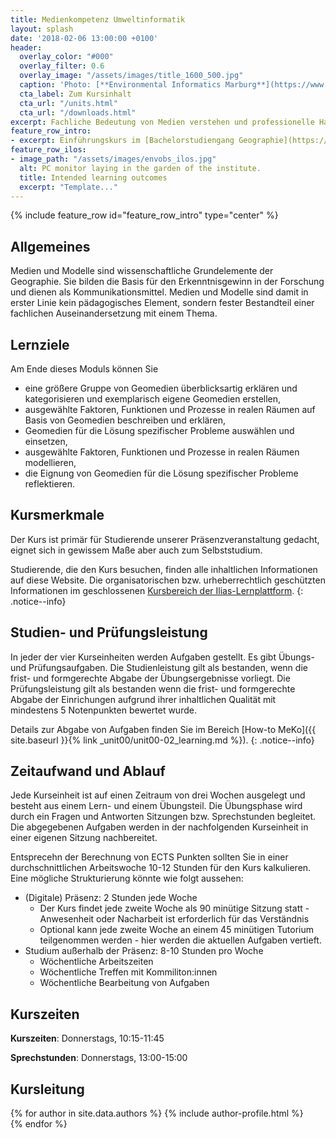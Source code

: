 ```yaml
---
title: Medienkompetenz Umweltinformatik
layout: splash
date: '2018-02-06 13:00:00 +0100'
header:
  overlay_color: "#000"
  overlay_filter: 0.6
  overlay_image: "/assets/images/title_1600_500.jpg"
  caption: 'Photo: [**Environmental Informatics Marburg**](https://www.flickr.com/environmentalinformatics-marburg/)'
  cta_label: Zum Kursinhalt
  cta_url: "/units.html"
  cta_url: "/downloads.html"
excerpt: Fachliche Bedeutung von Medien verstehen und professionelle Handlungskompetenz zum Medieneinsatz erwerben.
feature_row_intro:
- excerpt: Einführungskurs im [Bachelorstudiengang Geographie](https://www.uni-marburg.de/de/fb19/studium/studiengaenge/bsc_geographie){:target="_blank"} und im [Lehramtsstudium Erdkunde](https://www.uni-marburg.de/de/fb19/studium/studiengaenge/erdkunde-lehramt-gymnasium/herzlich-willkommen-beim-bachelor-geographie) an der Philipps Universität Marburg
feature_row_ilos:
- image_path: "/assets/images/envobs_ilos.jpg"
  alt: PC monitor laying in the garden of the institute.
  title: Intended learning outcomes
  excerpt: "Template..."
---
```


{% include feature_row id="feature_row_intro" type="center" %}


## Allgemeines 
Medien und Modelle sind wissenschaftliche Grundelemente der Geographie. Sie bilden die Basis für den Erkenntnisgewinn in der Forschung und dienen als Kommunikationsmittel. Medien und Modelle sind damit in erster Linie kein pädagogisches Element, sondern fester Bestandteil einer fachlichen Auseinandersetzung mit einem Thema. 

## Lernziele
Am Ende dieses Moduls können Sie
* eine größere Gruppe von Geomedien überblicksartig erklären und kategorisieren und exemplarisch eigene Geomedien erstellen,
* ausgewählte Faktoren, Funktionen und Prozesse in realen Räumen auf Basis von Geomedien beschreiben und erklären,
* Geomedien für die Lösung spezifischer Probleme auswählen und einsetzen,
* ausgewählte Faktoren, Funktionen und Prozesse in realen Räumen modellieren,
* die Eignung von Geomedien für die Lösung spezifischer Probleme reflektieren.


## Kursmerkmale
Der Kurs ist primär für Studierende unserer Präsenzveranstaltung gedacht, eignet sich in gewissem Maße aber auch zum Selbststudium.

Studierende, die den Kurs besuchen, finden alle inhaltlichen Informationen auf diese Website. Die organisatorischen bzw. urheberrechtlich geschützten Informationen im geschlossenen [Kursbereich der Ilias-Lernplattform](https://ilias.uni-marburg.de/goto.php?target=crs_3045703).
{: .notice--info}


## Studien- und Prüfungsleistung

In jeder der vier Kurseinheiten werden Aufgaben gestellt. Es gibt Übungs- und Prüfungsaufgaben.  Die Studienleistung gilt als bestanden, wenn  die frist- und formgerechte Abgabe der Übungsergebnisse vorliegt. Die Prüfungsleistung gilt als bestanden wenn die frist- und formgerechte Abgabe der Einrichungen aufgrund ihrer inhaltlichen Qualität mit mindestens 5 Notenpunkten bewertet wurde.  

Details zur Abgabe von Aufgaben finden Sie im Bereich [How-to MeKo]({{ site.baseurl }}{% link _unit00/unit00-02_learning.md %}).
{: .notice--info}





## Zeitaufwand und Ablauf

Jede Kurseinheit ist auf einen Zeitraum von drei Wochen ausgelegt und besteht aus einem Lern- und einem Übungsteil. Die Übungsphase wird durch ein Fragen und Antworten Sitzungen bzw. Sprechstunden begleitet. Die abgegebenen Aufgaben werden in der nachfolgenden Kurseinheit in einer eigenen Sitzung nachbereitet.

Entsprecehn der Berechnung von ECTS Punkten sollten Sie in einer durchschnittlichen Arbeitswoche 10-12 Stunden für den Kurs kalkulieren. Eine mögliche Strukturierung könnte wie folgt aussehen:

* (Digitale) Präsenz: 2 Stunden jede Woche
  * Der Kurs findet jede zweite Woche als 90 minütige Sitzung statt - Anwesenheit oder Nacharbeit ist erforderlich für das Verständnis
  * Optional kann jede zweite Woche an einem 45 minütigen Tutorium teilgenommen werden - hier werden die aktuellen Aufgaben vertieft.
* Studium außerhalb der Präsenz: 8-10 Stunden pro Woche
  * Wöchentliche Arbeitszeiten
  * Wöchentliche Treffen mit Kommiliton:innen
  * Wöchentliche Bearbeitung von Aufgaben
  



## Kurszeiten
**Kurszeiten**: Donnerstags, 10:15-11:45 

**Sprechstunden**: Donnerstags, 13:00-15:00 




## Kursleitung

{% for author in site.data.authors %} 
  {% include author-profile.html %}
 <br /> 
{% endfor %}
